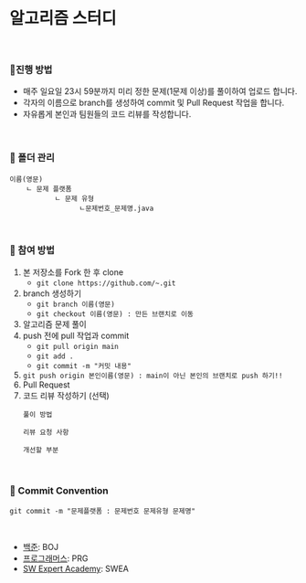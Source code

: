 <br/>

# 알고리즘 스터디

<br/>

### 🌟진행 방법
* 매주 일요일 23시 59분까지 미리 정한 문제(1문제 이상)를 풀이하여 업로드 합니다.
* 각자의 이름으로 branch를 생성하여 commit 및 Pull Request 작업을 합니다.
* 자유롭게 본인과 팀원들의 코드 리뷰를 작성합니다.

<br/>

### 🌟 폴더 관리
```
이름(영문)
    ㄴ 문제 플랫폼
           ㄴ 문제 유형
                 ㄴ문제번호_문제명.java
```

<br/>

### 🌟 참여 방법
1. 본 저장소를 Fork 한 후 clone
    * `git clone https://github.com/~.git`
2. branch 생성하기
    * `git branch 이름(영문)`
    * `git checkout 이름(영문) : 만든 브랜치로 이동`
3. 알고리즘 문제 풀이
4. push 전에 pull 작업과 commit
    * `git pull origin main`
    * `git add .`
    * `git commit -m "커밋 내용"`
5. `git push origin 본인이름(영문) : main이 아닌 본인의 브랜치로 push 하기!!`
6. Pull Request
7. 코드 리뷰 작성하기 (선택)
    ```
    풀이 방법

    리뷰 요청 사항

    개선할 부분
    ```

<br/>

### 🌟 Commit Convention
```
git commit -m "문제플랫폼 : 문제번호 문제유형 문제명"
```

<br/>

* [백준](https://www.acmicpc.net/): BOJ   
* [프로그래머스](https://programmers.co.kr/): PRG   
* [SW Expert Academy](https://swexpertacademy.com/main/main.do): SWEA
